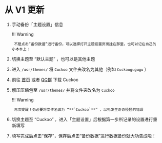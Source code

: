 # 从 V1 更新

1. 手动备份「主题设置」信息

    !!! Warning 

        不是点击“备份数据”进行备份，可以选择打开主题设置页面挂在那里，也可以记在自己的小本本上！

2. 切换主题至 “默认主题” ，也可以是其他主题

3. 进入 `/usr/themes/` 将 `Cuckoo` 文件夹改名为其他（例如 `Cuckoogugugu` ）

4. 前往 [首页](index.md) 或者 [QQ群](http://qm.qq.com/cgi-bin/qm/qr?_wv=1027&k=s2GpijC6kAYicysKIUoV87cckdzRDova&authKey=XNFrI33rkha8i9vNTIMLCzqN9fCphaARFlptIb9cKB0PhwdC6fWIDn90MVi8JrfX&noverify=0&group_code=943195145) 下载 Cuckoo

5. 解压压缩包至 `/usr/themes/` 并将文件夹改名为 `Cuckoo`

    !!! Warning 

        再次提醒！务必要将文件名改为 “**`Cuckoo`**” ，以免发生奇奇怪怪的错误

6. 切换主题至 “Cuckoo” ，进入「主题设置」后根据第一步所记录的设置进行重新填写

7. 填写完成后点击“保存”，保存后点击“备份数据”进行数据备份就大功告成啦！